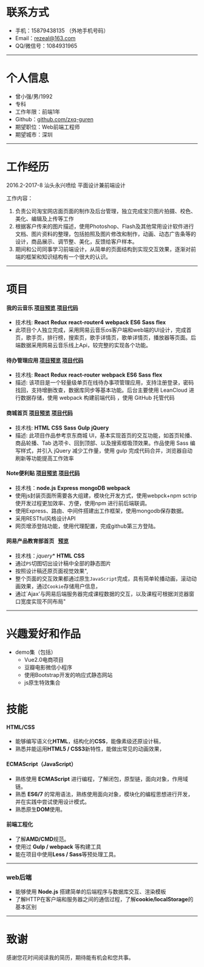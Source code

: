 
# 联系方式

- 手机：15879438135 （外地手机号码）
- Email：rezeal@163.com
- QQ/微信号：1084931965

---

# 个人信息

 - 曾小强/男/1992 
 - 专科 
 - 工作年限：前端1年
 - Github：[github.com/zxq-guren](https://github.com/zxq-guren)
 - 期望职位：Web前端工程师
 - 期望城市：深圳

---

# 工作经历
2016.2-2017-8 汕头永兴喷绘 平面设计兼前端设计

工作内容：
1. 负责公司淘宝网店面页面的制作及后台管理，独立完成宝贝图片拍摄、校色、美化、编辑及上传等工作
2. 根据客户传来的图片描述，使用Photoshop、Flash及其他常用设计软件进行文档、图片资料的整理，包括拍照及图片修改和制作，动画、动态广告条等的设计，商品展示、调节整、美化，反馈给客户样本。
3. 期间和公司同事学习前端设计，从简单的页面结构到实现交互效果，逐渐对前端的框架和知识结构有一个很大的认识。

---

# 项目

#### 我的云音乐  [项目预览](http://116.196.74.194:3000/) [项目代码](https://github.com/zbhgit/my-music)
- 技术栈: **React**  **Redux**  **react-router4**  **webpack**  **ES6**  **Sass**  **flex**
- 此项目个人独立完成，采用网易云音乐os客户端和web端的UI设计，完成首页，歌手页，排行榜，搜索页，歌手详情页，歌单详情页，播放器等页面。后端数据采用网易云音乐线上Api，较完整的实现各个功能。

####  待办管理应用   [项目预览](https://zbhgit.github.io/MY-TODO/build/#/signin)   [项目代码](https://github.com/zbhgit/MY-TODO)
- 技术栈: **React**  **Redux**  **react-router**  **webpack**  **ES6**  **Sass**  **flex**
- 描述: 该项目是一个轻量级单页在线待办事项管理应用，支持注册登录，密码找回，支持增删改查，数据库同步等基本功能。后台主要使用 LeanCloud 进行数据存储，使用 webpack 构建前端代码 ，使用 GitHub 托管代码



####  商城首页   [项目预览](https://zbhgit.github.io/StaticPage-JD/dist/)   [项目代码](https://github.com/zbhgit/StaticPage-JD)
- 技术栈: **HTML** **CSS** **Sass** **Gulp** **jQuery**
- 描述: 此项目作品参考京东商城 UI，基本实现首页的交互功能，如首页轮播、商品轮播、Tab 选项卡、回到顶部、以及搜索框吸顶效果。作品使用 Sass 编写样式，并引入 jQuery 减少工作量，使用 gulp 完成代码合并，浏览器自动刷新等功能提高工作效率


#### Note便利贴   [项目预览](http://18.222.33.142:3000/)   [项目代码](https://github.com/zbhgit/sticky-note)
- 技术栈：**node.js** **Express** **mongoDB**  **webpack**
- 使用js封装页面所需要各大组建，模块化开发方式，使用webpck+npm sctrip 使开发过程更加效率、方便，使用npm 进行前后端联调。
- 使用Express、路由、中间件搭建出工作框架，使用mongodb保存数据。
- 采用RESTful风格设计API
- 网页增添登陆功能，使用代理配置，完成github第三方登陆。


#### 网易产品教育部首页     [预览](https://htmlpreview.github.io/?https://raw.githubusercontent.com/zxq-guren/wangyidazuoye/master/index.html)
 - 技术栈：*jquery** **HTML** **CSS** 
 - 通过`PS`切图切出设计稿中全部的静态图片
 - 按照设计稿还原页面视觉效果",
 - 整个页面的交互效果都通过原生`JavaScript`完成，具有简单轮播动画，滚动动画效果，通过`Cookie`存储用户信息，
 - 通过`Ajax'与网易后端服务器完成课程数据的交互，以及课程可根据浏览器窗口宽度实现不同布局"

***

# 兴趣爱好和作品

 * demo集（包括）
    * Vue2.0电商项目
    * 豆瓣电影微信小程序
    * 使用Bootstrap开发的响应式静态网站
    *  js原生特效集合
  
# 技能
#### **HTML/CSS**
- 能够编写语义化**HTML**，结构化的**CSS**，能像素级还原设计稿，
- 熟悉并能运用**HTML5 / CSS3**新特性，能做出常见的动画效果，
#### ECMAScript（JavaScript）
- 熟练使用 **ECMAScript** 进行编程，了解闭包，原型链，面向对象，作用域链。
- 熟悉 **ES6/7** 的常用语法，熟练使用面向对象，模块化的编程思想进行开发，
并在实践中尝试使用设计模式。
- 熟悉原生**DOM**使用。
#### 前端工程化
- 了解**AMD/CMD**规范。
- 使用过 **Gulp / webpack** 等构建工具
- 能在项目中使用**Less / Sass**等预处理工具。
***

### web后端
- 能够使用 **Node.js** 搭建简单的后端程序与数据库交互、渲染模板
- 了解HTTP在客户端和服务器之间的通信过程，了解**cookie/localStorage**的基本区别
***


# 致谢
感谢您花时间阅读我的简历，期待能有机会和您共事。

